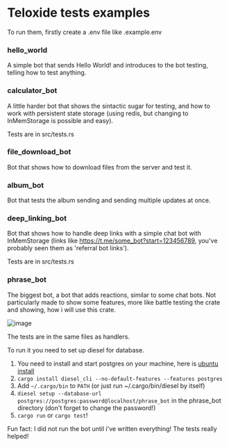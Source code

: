 # Teloxide tests examples
To run them, firstly create a .env file like .example.env

### hello_world

A simple bot that sends Hello World! and introduces to the bot testing, telling how to test anything.

### calculator_bot

A little harder bot that shows the sintactic sugar for testing, and how to work with persistent state storage (using redis, but changing to InMemStorage is possible and easy).

Tests are in src/tests.rs

### file_download_bot

Bot that shows how to download files from the server and test it.

### album_bot

Bot that tests the album sending and sending multiple updates at once.

### deep_linking_bot

Bot that shows how to handle deep links with a simple chat bot with InMemStorage (links like https://t.me/some_bot?start=123456789, you've probably seen them as 'referral bot links').

Tests are in src/tests.rs

### phrase_bot

The biggest bot, a bot that adds reactions, similar to some chat bots. Not particularly made to show some features, more like battle testing the crate and showing, how i will use this crate.

![image](https://github.com/user-attachments/assets/87ddae85-4166-48d4-b006-909b0f37d2f9)

The tests are in the same files as handlers.

To run it you need to set up diesel for database.

1. You need to install and start postgres on your machine, here is [ubuntu install](https://www.digitalocean.com/community/tutorials/how-to-install-postgresql-on-ubuntu-20-04-quickstart)
2. `cargo install diesel_cli --no-default-features --features postgres`
3. Add `~/.cargo/bin` to `PATH` (or just run ~/.cargo/bin/diesel by itself)
4. `diesel setup --database-url postgres://postgres:password@localhost/phrase_bot` in the phrase_bot directory (don't forget to change the password!)
5. `cargo run` or `cargo test`!

Fun fact: I did not run the bot until i've written everything! The tests really helped!
